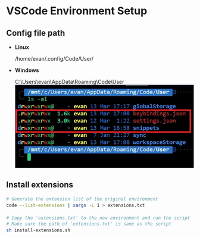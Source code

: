 # VSCode Environment Setup

## Config file path

- **Linux**

  /home/evan/.config/Code/User/

- **Windows**

  C:\Users\evan\AppData\Roaming\Code\User\
  ![img](./img/01.jpg)

## Install extensions

```sh
# Generate the extension list of the original environment
code --list-extensions | xargs -L 1 > extensions.txt

# Copy the 'extensions.txt' to the new environment and run the script
# Make sure the path of 'extensions.txt' is same as the script
sh install-extensions.sh
```
